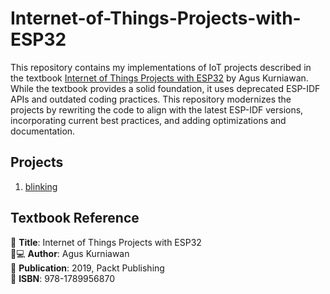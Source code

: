# Internet-of-Things-Projects-with-ESP32
This repository contains my implementations of IoT projects described in the textbook [Internet of Things Projects with ESP32](https://www.packtpub.com/product/internet-of-things-projects-with-esp32/9781789956870)  by Agus Kurniawan. While the textbook provides a solid foundation, it uses deprecated ESP-IDF APIs and outdated coding practices. This repository modernizes the projects by rewriting the code to align with the latest ESP-IDF versions, incorporating current best practices, and adding optimizations and documentation.

## Projects
1. [blinking](./blinking/)

## Textbook Reference  
📖 **Title**: Internet of Things Projects with ESP32  
👨💻 **Author**: Agus Kurniawan  
📅 **Publication**: 2019, Packt Publishing  
📘 **ISBN**: 978-1789956870 
